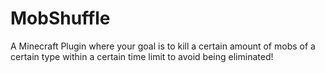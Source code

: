 # MobShuffle
A Minecraft Plugin where your goal is to kill a certain amount of mobs of a certain type within a certain time limit to avoid being eliminated!
